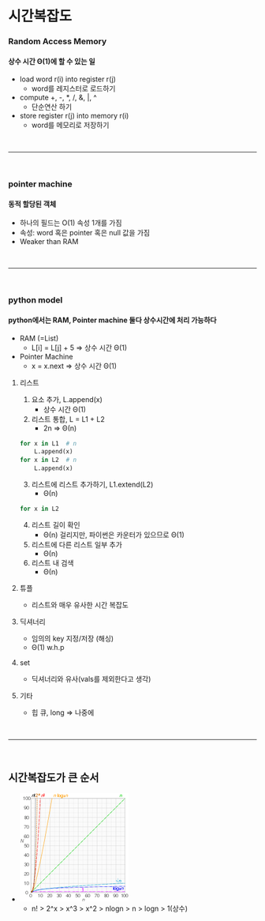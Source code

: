 # 시간복잡도
### Random Access Memory
#### 상수 시간 Θ(1)에 할 수 있는 일
* load word r(i) into register r(j)
  * word를 레지스터로 로드하기
* compute +, -, *, /, &, |, ^
  * 단순연산 하기
* store register r(j) into memory r(i)
  * word를 메모리로 저장하기

<br>
<hr>
<br>

### pointer machine
#### 동적 할당된 객체
* 하나의 필드는 O(1) 속성 1개를 가짐
* 속성: word 혹은 pointer 혹은 null 값을 가짐
* Weaker than RAM

<br>
<hr>
<br>

### python model
#### python에서는 RAM, Pointer machine 둘다 상수시간에 처리 가능하다
* RAM (=List)
  * L[i] = L[j] + 5 => 상수 시간 Θ(1)
* Pointer Machine
  * x = x.next => 상수 시간 Θ(1)

1. 리스트
   1. 요소 추가, L.append(x)
      * 상수 시간 Θ(1)
   2. 리스트 통합, L = L1 + L2
      * 2n => Θ(n)
    ``` python
    for x in L1  # n
        L.append(x)
    for x in L2  # n
        L.append(x)
    ```
   3. 리스트에 리스트 추가하기, L1.extend(L2)
      * Θ(n)
    ``` python
    for x in L2
    ```
   4. 리스트 길이 확인
      * Θ(n) 걸리지만, 파이썬은 카운터가 있으므로 Θ(1)
   5. 리스트에 다른 리스트 일부 추가
      * Θ(n)
   6. 리스트 내 검색
      * Θ(n)
 
2. 튜플
   * 리스트와 매우 유사한 시간 복잡도
3. 딕셔너리
   * 임의의 key 지정/저장 (해싱)
   * Θ(1) w.h.p
4. set
   * 딕셔너리와 유사(vals를 제외한다고 생각)
5. 기타
   * 힙 큐, long => 나중에


<br>
<hr>
<br>

## 시간복잡도가 큰 순서
* ![img.png](img.png)
  * n! > 2^x > x^3 > x^2 > nlogn > n > logn > 1(상수)
